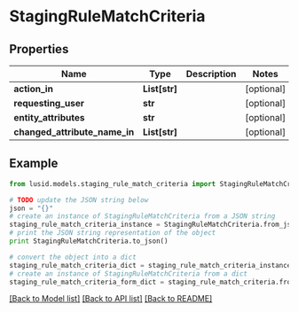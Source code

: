 # StagingRuleMatchCriteria


## Properties
Name | Type | Description | Notes
------------ | ------------- | ------------- | -------------
**action_in** | **List[str]** |  | [optional] 
**requesting_user** | **str** |  | [optional] 
**entity_attributes** | **str** |  | [optional] 
**changed_attribute_name_in** | **List[str]** |  | [optional] 

## Example

```python
from lusid.models.staging_rule_match_criteria import StagingRuleMatchCriteria

# TODO update the JSON string below
json = "{}"
# create an instance of StagingRuleMatchCriteria from a JSON string
staging_rule_match_criteria_instance = StagingRuleMatchCriteria.from_json(json)
# print the JSON string representation of the object
print StagingRuleMatchCriteria.to_json()

# convert the object into a dict
staging_rule_match_criteria_dict = staging_rule_match_criteria_instance.to_dict()
# create an instance of StagingRuleMatchCriteria from a dict
staging_rule_match_criteria_form_dict = staging_rule_match_criteria.from_dict(staging_rule_match_criteria_dict)
```
[[Back to Model list]](../README.md#documentation-for-models) [[Back to API list]](../README.md#documentation-for-api-endpoints) [[Back to README]](../README.md)


